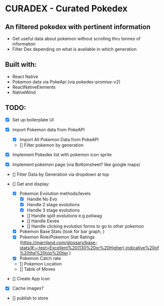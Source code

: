 # CURADEX - Curated Pokedex

## An filtered pokedex with pertinent information

- Get useful data about pokemon without scrolling thru tonnes of information
- Filter Dex depending on what is available in which generation

## Built with:

- React Native
- Pokemon data via PokeApi (via pokedex-promise-v2)
- ReactNativeElements
- NativeWind

## TODO:

- [x] Set up boilerplate UI
- [x] Import Pokemon data from PokeAPI

  - [x] Import All Pokemon Data from PokeAPI
  - [] Filter pokemon by generation

- [x] Implement Pokedex list with pokemon icon sprite
- [x] Implement pokemon page (via Bottomsheet? like google maps)

- [] Filter Data by Generation via dropdown at top

- [] Get and display:

  - [x] Pokemon Evolution methods/levels
    - [x] Handle No Evo
    - [x] Handle 2 stage evolutions
    - [x] Handle 3 stage evolutions
    - [] Handle split evolutions e.g poliwag
    - [] Handle Eevee
    - [] Handle clicking evolution forms to go to other pokemon
  - [x] Pokemon Base Stats (look for bar graph, )
  - [x] Pokemon Role/Pokemon Stat Ratings (https://marriland.com/glossary/base-stats/#:~:text=Excellent%20(130%20or%20Higher),indicative%20of%20the%20top%20tier.)
  - [x] Pokemon Catch rate
  - [] Pokemon Location
  - [] Table of Moves

- [] Create App Icon
- [x] Cache images?
- [] publish to store
